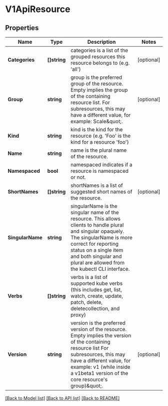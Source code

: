 # V1ApiResource

## Properties
Name | Type | Description | Notes
------------ | ------------- | ------------- | -------------
**Categories** | **[]string** | categories is a list of the grouped resources this resource belongs to (e.g. &#39;all&#39;) | [optional] 
**Group** | **string** | group is the preferred group of the resource.  Empty implies the group of the containing resource list. For subresources, this may have a different value, for example: Scale\&quot;. | [optional] 
**Kind** | **string** | kind is the kind for the resource (e.g. &#39;Foo&#39; is the kind for a resource &#39;foo&#39;) | 
**Name** | **string** | name is the plural name of the resource. | 
**Namespaced** | **bool** | namespaced indicates if a resource is namespaced or not. | 
**ShortNames** | **[]string** | shortNames is a list of suggested short names of the resource. | [optional] 
**SingularName** | **string** | singularName is the singular name of the resource.  This allows clients to handle plural and singular opaquely. The singularName is more correct for reporting status on a single item and both singular and plural are allowed from the kubectl CLI interface. | 
**Verbs** | **[]string** | verbs is a list of supported kube verbs (this includes get, list, watch, create, update, patch, delete, deletecollection, and proxy) | 
**Version** | **string** | version is the preferred version of the resource.  Empty implies the version of the containing resource list For subresources, this may have a different value, for example: v1 (while inside a v1beta1 version of the core resource&#39;s group)\&quot;. | [optional] 

[[Back to Model list]](../README.md#documentation-for-models) [[Back to API list]](../README.md#documentation-for-api-endpoints) [[Back to README]](../README.md)


